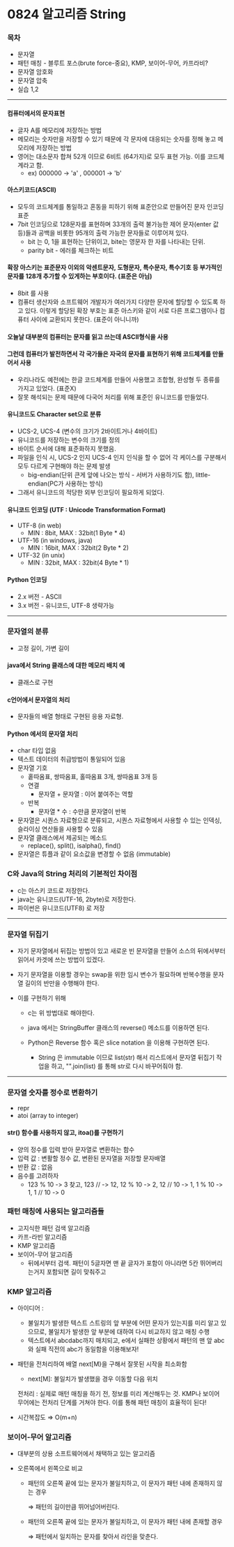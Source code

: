 # 0824 알고리즘 String



### 목차

- 문자열
- 패턴 매칭 - 블루트 포스(brute force-중요), KMP, 보이어-무어, 카프라비?
- 문자열 암호화
- 문자열 압축
- 실습 1,2

---



#### 컴퓨터에서의 문자표현

- 글자 A를 메모리에 저장하는 방법
- 메모리는 숫자만을 저장할 수 있기 때문에 각 문자에 대응되는 숫자를 정해 놓고 메모리에 저장하는 방법
- 영어는 대소문자 합쳐 52개 이므로 6비트 (64가지)로 모두 표현 가능. 이를 코드체계라고 함.
  - ex) 000000 -> 'a' , 000001 -> 'b'



#### 아스키코드(ASCII)

- 모두의 코드체계를 통일하고 혼동을 피하기 위해 표준안으로 만들어진 문자 인코딩 표준
- 7bit 인코딩으로 128문자를 표현하며 33개의 출력 불가능한 제어 문자(enter 값 등)들과 공백을 비롯한 95개의 출력 가능한 문자들로 이루어져 있다.
  - bit 는 0, 1을 표현하는 단위이고, bite는 영문자 한 자를 나타내는 단위.
  - parity bit - 에러를 체크하는 비트



#### 확장 아스키는 표준문자 이외의 악센트문자, 도형문자, 특수문자, 특수기호 등 부가적인 문자를 128개 추가할 수 있게하는 부호이다. (표준은 아님)

- 8bit 를 사용
- 컴퓨터 생산자와 소프트웨어 개발자가 여러가지 다양한 문자에 할당할 수 있도록 하고 있다. 이렇게 할당된 확장 부호는 표준 아스키와 같이 서로 다른 프로그램이나 컴퓨터 사이에 교환되지 못한다. (표준이 아니니까)



#### 오늘날 대부분의 컴퓨터는 문자를 읽고 쓰는데 ASCII형식을 사용

#### 그런데 컴퓨터가 발전하면서 각 국가들은 자국의 문자를 표현하기 위해 코드체계를 만들어서 사용

- 우리나라도 예전에는 한글 코드체계를 만들어 사용했고 조합형, 완성형 두 종류를 가지고 있었다. (표준X)
- 잘못 해석되는 문제 때문에 다국어 처리를 위해 표준인 유니코드를 만들었다.



#### 유니코드도 Character set으로 분류

- UCS-2, UCS-4 (변수의 크기가 2바이트거나 4바이트)
- 유니코드를 저장하는 변수의 크기를 정의
- 바이트 순서에 대해 표준화하지 못했음.
- 파일을 인식 시, UCS-2 인지 UCS-4 인지 인식을 할 수 없어 각 케이스를 구분해서 모두 다르게 구현해야 하는 문제 발생
  - big-endian(단위 큰게 앞에 나오는 방식 - 서버가 사용하기도 함), little-endian(PC가 사용하는 방식)
- 그래서 유니코드의 적당한 외부 인코딩이 필요하게 되었다.



#### 유니코드 인코딩 (UTF : Unicode Transformation Format)

- UTF-8 (in web)
  - MIN : 8bit, MAX : 32bit(1 Byte * 4)
- UTF-16 (in windows, java)
  - MIN : 16bit, MAX : 32bit(2 Byte * 2)
- UTF-32 (in unix)
  - MIN : 32bit, MAX : 32bit(4 Byte * 1)



#### Python 인코딩

- 2.x 버전 - ASCII 
- 3.x 버전 - 유니코드, UTF-8 생략가능

---



### 문자열의 분류

- 고정 길이, 가변 길이



#### java에서 String 클래스에 대한 메모리 배치 예

- 클래스로 구현

#### c언어에서 문자열의 처리

- 문자들의 배열 형태로 구현된 응용 자료형.

#### Python 에서의 문자열 처리

- char 타입 없음
- 텍스트 데이터의 취급방법이 통일되어 있음
- 문자열 기호
  - 홑따옴표, 쌍따옴표, 홀따옴표 3개, 쌍따옴표 3개 등
  - 연결
    - 문자열 + 문자열 : 이어 붙여주는 역할
  - 반복
    - 문자열 * 수 : 수만큼 문자열이 반복
- 문자열은 시퀀스 자료형으로 분류되고, 시퀀스 자료형에서 사용할 수 있는 인덱싱, 슬라이싱 연산들을 사용할 수 있음
- 문자열 클래스에서 제공되는 메소드
  - replace(), split(), isalpha(), find()
- 문자열은 튜플과 같이 요소값을 변경할 수 없음 (immutable)



### C와 Java의 String 처리의 기본적인 차이점

- c는 아스키 코드로 저장한다.
- java는 유니코드(UTF-16, 2byte)로 저장한다.
- 파이썬은 유니코드(UTF8) 로 저장

---



### 문자열 뒤집기

- 자기 문자열에서 뒤집는 방법이 있고 새로운 빈 문자열을 만들어 소스의 뒤에서부터 읽어서 카겟에 쓰는 방법이 있겠다.
- 자기 문자열을 이용할 경우는 swap을 위한 임시 변수가 필요하며 반복수행을 문자열 길이의 반만을 수행해야 한다.

- 이를 구현하기 위해

  - c는 위 방법대로 해야한다.

  - java 에서는 StringBuffer 클래스의 reverse() 메소드를 이용하면 된다.
  - Python은 Reverse 함수 혹은 slice notation 을 이용해 구현하면 된다.
    - String 은 immutable 이므로 list(str) 해서 리스트에서 문자열 뒤집기 작업을 하고, "".join(list) 를 통해 str로 다시 바꾸어줘야 함.



---

### 문자열 숫자를 정수로 변환하기

- repr
- atoi (array to integer)



#### str() 함수를 사용하지 않고, itoa()를 구현하기

- 양의 정수를 입력 받아 문자열로 변환하는 함수
- 입력 값 : 변활할 정수 값, 변환된 문자열을 저장할 문자배열
- 반환 값 : 없음
- 음수를 고려하자
  - 123 % 10 -> 3 찾고, 123 // -> 12, 12 % 10 -> 2, 12 // 10 -> 1, 1 % 10 -> 1, 1 // 10 -> 0



### 패턴 매칭에 사용되는 알고리즘들

- 고지식한 패턴 검색 알고리즘
- 카프-라빈 알고리즘
- KMP 알고리즘
- 보이어-무어 알고리즘
  - 뒤에서부터 검색. 패턴이 5글자면 맨 끝 글자가 포함이 아니라면 5칸 뛰어버리는거지 포함되면 길이 맞춰주고



### KMP 알고리즘

- 아이디어 :

  - 불일치가 발생한 텍스트 스트링의 앞 부분에 어떤 문자가 있는지를 미리 알고 있으므로, 불일치가 발생한 앞 부분에 대하여 다시 비교하지 않고 매칭 수행
  - 텍스트에서 abcdabc까지 매치되고, e에서 실패한 상황에서 패턴의 맨 앞 abc와 실패 직전의 abc가 동일함을 이용해보자!

- 패턴을 전처리하여 배열 next[M}을 구해서 잘못된 시작을 최소화함

  - next[M]: 불일치가 발생했을 경우 이동할 다음 위치

  전처리 : 실제로 매턴 매칭을 하기 전, 정보를 미리 계산해두는 것. KMP나 보이어 무어에는 전처리 단계를 거쳐야 한다. 이를 통해 패턴 매칭이 효율적이 된다!

- 시간복잡도 ⇒ O(m+n)



### 보이어-무어 알고리즘

- 대부분의 상용 소프트웨어에서 채택하고 있는 알고리즘

- 오른쪽에서 왼쪽으로 비교

  - 패턴의 오른쪽 끝에 있는 문자가 불일치하고, 이 문자가 패턴 내에 존재하지 않는 경우

    ⇒ 패턴의 길이만큼 뛰어넘어버린다.

  - 패턴의 오른쪽 끝에 있는 문자가 불일치하고, 이 문자가 패턴 내에 존재할 경우

    ⇒ 패턴에서 일치하는 문자를 찾아서 라인을 맞춘다.
